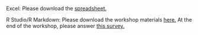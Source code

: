 Excel:
Please download the [spreadsheet.](https://github.com/barnarderc/workshops/blob/master/Fall%202016/Senior%20Seminar%20Development/ercdata.xls)
 
R Studio/R Markdown:
Please download the workshop materials [here.](https://drive.google.com/open?id=0B61g9B-ZS8AzV1EwZ3J5QmttUlE)
At the end of the workshop, please answer [this survey.](https://barnard.az1.qualtrics.com/SE/?SID=SV_2tveDkPCWJA4xNj)

